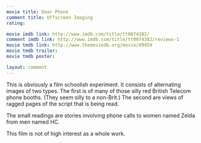 ```yaml
---
movie title: Dear Phone
comment title: Offscreen Imaging
rating: 

movie imdb link: http://www.imdb.com/title/tt0074382/
comment imdb link: http://www.imdb.com/title/tt0074382/reviews-1
movie tmdb link: http://www.themoviedb.org/movie/49459
movie tmdb trailer: 
movie tmdb poster: 

layout: comment
---
```


This is obviously a film schoolish experiment. It consists of alternating images of two types. The first is of many of those silly red British Telecom phone booths. (They seem silly to a non-Brit.) The second are views of ragged pages of the script that is being read.

The small readings are stories involving phone calls to women named Zelda from men named HC.

This film is not of high interest as a whole work.